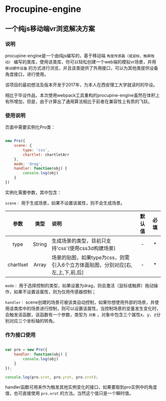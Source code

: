 # Procupine-engine

## 一个纯js移动端vr浏览解决方案

### 说明

procupine-engine是一个由纯js编写的，基于移动端 `角度传感器（或鼠标、触屏拖动）` 编写的类库，使用该类库，你可以轻松创建一个web端的模拟vr场景，并用 `移动硬件设备` 的方式进行浏览，并且该类提供了外用接口，可以为其他类提供设备角度接口，进行使用。

该项目的最初想法及版本开发于2017年，为本人在西安理工大学就读时的毕设。

相比于毕设作品，本次使用webpack工具重构的procupine-engine虽然在体积上有所增加，但是，由于计算出了通用算法相比于前者在兼容性上有质的飞跃。

### 使用说明

页面中需要实例化Pro类：

```js

new Pro({
    scene: {
        type: 'css',
        chartlet: chartletArr
    },
    mode: 'drag',
    handler: function(obj) {
        console.log(obj)
    }
})

```

实例化需要参数，其中包含：

`scene：` 用于生成场景，如果不设置该属性，则不会生成场景。

参数 | 类型 | 说明 | 默认值 | 必填
:-: | :-: | :- | :-: | :-:
type | String | 生成场景的类型，目前只支持'css'(使用css3d构建场景) | - | *
chartlset | Array | 场景的贴图，如果type为css，则需引入6个立方体面贴图，分别对应[右,左,上,下,前,后] | - | *

`mode：` 用于选择控制的类型，如果设置为drag，则会激活（鼠标或触屏）拖动操作，如果不设置该属性，则为仅用传感器控制；

`handler：` scene创建的场景可被该类自动控制，如果你想使用外部的场景，并使用该类库中的场景进行控制，则可以设置该属性，当控制场景的变量发生变化时，会触发该函数，该函数有一个参数，类型为 `对象` ，对象中包含三个属性x、y、z分别对应三个坐标轴的转角。

### 作为接口使用

```js

var pro = new Pro({
    handler: function(obj) {
        console.log(obj)
    }
});

console.log(pro.xrot, pro.yrot, pro.zrot);

```

handler函数可用来作为触发其他实例变化的接口，如果要取到pro实例中的角度值，也可直接使用 `pro.xrot` 的方法。当然这个值只是一个瞬时值。
